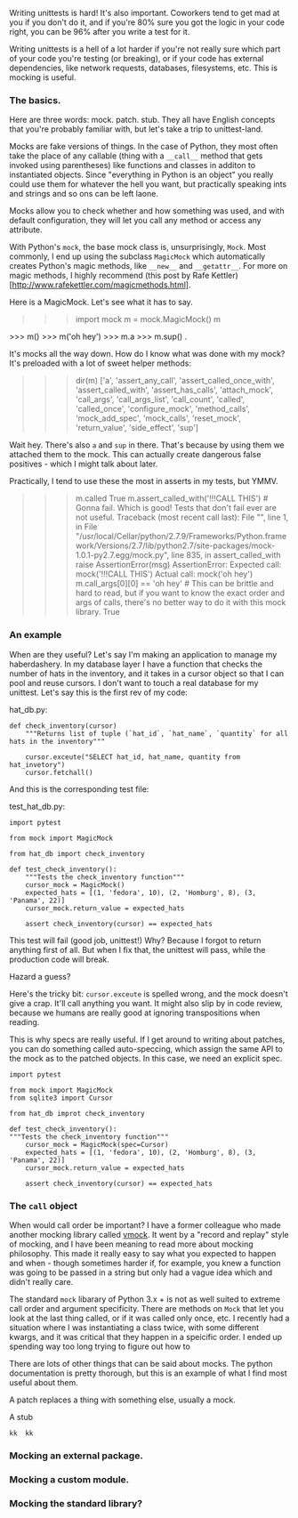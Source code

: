 Writing unittests is hard! It's also important. Coworkers tend to get mad at you if you don't do it, and if you're 80% sure you got the logic in your code right, you can be 96% after you write a test for it.

Writing unittests is a hell of a lot harder if you're not really sure which part of your code you're testing (or breaking), or if your code has external dependencies, like network requests, databases, filesystems, etc. This is mocking is useful.

### The basics.

Here are three words: mock. patch. stub. They all have English concepts that you're probably familiar with, but let's take a trip to unittest-land.

Mocks are fake versions of things. In the case of Python, they most often take the place of any callable (thing with a `__call__` method that gets invoked using parentheses) like functions and classes in additon to instantiated objects. Since "everything in Python is an object" you really could use them for whatever the hell you want, but practically speaking ints and strings and so ons can be left laone.

Mocks allow you to check whether and how something was used, and with default configuration, they will let you call any method or access any attribute. 

With Python's `mock`, the base mock class is, unsurprisingly, `Mock`. Most commonly, I end up using the subclass `MagicMock` which automatically creates Python's magic methods, like `__new__` and `__getattr__`. For more on magic methods, I highly recommend (this post by Rafe Kettler)[http://www.rafekettler.com/magicmethods.html].

Here is a MagicMock. Let's see what it has to say. 

>>> import mock
>>> m = mock.MagicMock()
>>> m
<MagicMock id='4428915856'>
>>> m()
<MagicMock name='mock()' id='4429573072'>
>>> m('oh hey')
<MagicMock name='mock()' id='4429573072'>
>>> m.a
<MagicMock name='mock.a' id='4429456464'>
>>> m.sup()
<MagicMock name='mock.sup()' id='4429547856'>.

It's mocks all the way down. How do I know what was done with my mock? It's preloaded with a lot of sweet helper methods:

>>> dir(m)
['a', 'assert_any_call', 'assert_called_once_with', 'assert_called_with', 'assert_has_calls', 'attach_mock', 'call_args', 'call_args_list', 'call_count', 'called', 'called_once', 'configure_mock', 'method_calls', 'mock_add_spec', 'mock_calls', 'reset_mock', 'return_value', 'side_effect', 'sup']

Wait hey. There's also `a` and `sup` in there. That's because by using them we attached them to the mock. This can actually create dangerous false positives - which I might talk about later. 

Practically, I tend to use these the most in asserts in my tests, but YMMV. 
>>> m.called
True
>>> m.assert_called_with('!!!CALL THIS')  # Gonna fail. Which is good! Tests that don't fail ever are not useful.
Traceback (most recent call last):
  File "<stdin>", line 1, in <module>
  File "/usr/local/Cellar/python/2.7.9/Frameworks/Python.framework/Versions/2.7/lib/python2.7/site-packages/mock-1.0.1-py2.7.egg/mock.py", line 835, in assert_called_with
    raise AssertionError(msg)
AssertionError: Expected call: mock('!!!CALL THIS')
Actual call: mock('oh hey')
>>> m.call_args[0][0] == 'oh hey'  # This can be brittle and hard to read, but if you want to know the exact order and args of calls, there's no better way to do it with this mock library. 
True

### An example 

When are they useful? Let's say I'm making an application to manage my haberdashery. In my database layer I have a function that checks the number of hats in the inventory, and it takes in a cursor object so that I can pool and reuse cursors. I don't want to touch a real database for my unittest. Let's say this is the first rev of my code:

hat_db.py:

    def check_inventory(cursor)
        """Returns list of tuple (`hat_id`, `hat_name`, `quantity` for all hats in the inventory"""

        cursor.exceute("SELECT hat_id, hat_name, quantity from hat_invetory")
        cursor.fetchall()

And this is the corresponding test file:

test_hat_db.py:

    import pytest

    from mock import MagicMock

    from hat_db import check_inventory
    
    def test_check_inventory():
        """Tests the check_inventory function"""
        cursor_mock = MagicMock()
        expected_hats = [(1, 'fedora', 10), (2, 'Homburg', 8), (3, 'Panama', 22)]
        cursor_mock.return_value = expected_hats
        
        assert check_inventory(cursor) == expected_hats

This test will fail (good job, unittest!) Why? Because I forgot to return anything first of all. But when I fix that, the unittest will pass, while the production code will break.

Hazard a guess?

Here's the tricky bit: `cursor.exceute` is spelled wrong, and the mock doesn't give a crap. It'll call anything you want. It might also slip by in code review, because we humans are really good at ignoring transpositions when reading. 

This is why specs are really useful. If I get around to writing about patches, you can do something called auto-speccing, which assign the same API to the mock as to the patched objects. In this case, we need an explicit spec. 
     
    import pytest
    
    from mock import MagicMock
    from sqlite3 import Cursor

    from hat_db improt check_inventory

    def test_check_inventory():
    """Tests the check_inventory function"""
        cursor_mock = MagicMock(spec=Cursor)
        expected_hats = [(1, 'fedora', 10), (2, 'Homburg', 8), (3, 'Panama', 22)]
        cursor_mock.return_value = expected_hats    
        
        assert check_inventory(cursor) == expected_hats

### The `call` object

When would call order be important? I have a former colleague who made another mocking library called [vmock](https://pypi.python.org/pypi/vmock/0.1). It went by a "record and replay" style of mocking, and I have been meaning to read more about mocking philosophy. This made it really easy to say what you expected to happen and when - though sometimes harder if, for example, you knew a function was going to be passed in a string but only had a vague idea which and didn't really care.

The standard `mock` libarary of Python 3.x + is not as well suited to extreme call order and argument specificity. There are methods on `Mock` that let you look at the last thing called, or if it was called only once, etc. I recently had a situation where I was instantiating a class twice, with some different kwargs, and it was critical that they happen in a speicific order. I ended up spending way too long trying to figure out how to 

There are lots of other things that can be said about mocks. The python documentation is pretty thorough, but this is an example of what I find most useful about them. 






A patch replaces a thing with something else, usually a mock. 

A stub 

    kk  kk
### Mocking an external package.
### Mocking a custom module.
### Mocking the standard library?




